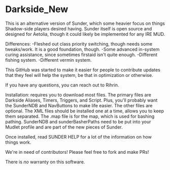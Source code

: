 # Darkside_New
This is an alternative version of Sunder, which some heavier focus on things Shadow-side players desired having. Sunder itself is open source and designed for Aetolia, though it could likely be implemented for any IRE MUD.

Differences:
-Fleshed out class priority switching, though needs some tweaks/work. It is a good foundation, though.
-Some advanced in-system curing assistance, since sometimes firstaid isn't quite enough.
-Different fishing system.
-Different vermin system.

This GitHub was started to make it easier for people to contribute updates that they feel will help the system, be that in optimization or otherwise.

If you have any questions, you can reach out to Rihrin.

Installation: requires you to download most files. The primary files are Darkside Aliases, Timers, Triggers, and Script. Plus, you'll probably want the SunderNDB and NavButtons to make life easier. The other files are optional. The XML files should be installed one at a time, allows you to keep them separated. The .map file is for the map, which is used for bashing pathing. SunderNDB and sunderBasherPaths need to be put into your Mudlet profile and are part of the new pieces of Sunder.

Once installed, read SUNDER HELP for a lot of the information on how things work.

We're in need of contributors! Please feel free to fork and make PRs! 

There is *no* warranty on this software.
